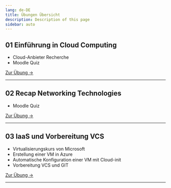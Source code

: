 ```yaml
---
lang: de-DE
title: Übungen Übersicht
description: Description of this page
sidebar: auto
---
```


## 01 Einführung in Cloud Computing <Badge text="neu" />
- Cloud-Anbieter Recherche
- Moodle Quiz

<p>
<a href="/CloudComputingCWA2021/exercises/01-cloud-intro" class="nav-link action-button">
  Zur Übung →
</a>
</p>

---

## 02 Recap Networking Technologies
- Moodle Quiz

<p>
<a href="/CloudComputingCWA2021/exercises/02-networking" class="nav-link action-button">
  Zur Übung →
</a>
</p>

---

## 03 IaaS und Vorbereitung VCS
- Virtualisierungskurs von Microsoft
- Erstellung einer VM in Azure
- Automatische Konfiguration einer VM mit Cloud-init
- Vorbereitung VCS und GIT

<p>
<a href="/CloudComputingCWA2021/exercises/03-iaas/03-iaas" class="nav-link action-button">
  Zur Übung →
</a>
</p>

---
